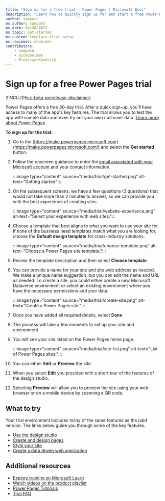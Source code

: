 ```yaml
---
title: "Sign up for a free trial - Power Pages | Microsoft Docs"
description: "Learn how to quickly sign up for and start a free Power Pages trial. Explore the app with tours and videos, and find additional learning resources."
author: sampatn
ms.author: sampatn
ms.date: 04/28/2022
ms.topic: get-started
ms.custom: template-trial-setup 
ms.reviewer: ndoelman
contributors:
    - sampatn
    - nickdoelman
    - ProfessorKendrick
---
```


# Sign up for a free Power Pages trial

[!INCLUDE[cc-beta-prerelease-disclaimer](../includes/cc-beta-prerelease-disclaimer.md)]

Power Pages offers a free 30-day trial. After a quick sign-up, you'll have access to many of the app's key features. The trial allows you to test the app with sample data and even try out your own customer data. [Learn more about Power Pages](../introduction.md)

**To sign up for the trial**:

1. Go to the [https://make.powerpages.microsoft.com](https://make.powerpages.microsoft.com/) and select the **Get started** button.

1. Follow the onscreen guidance to enter the [email associated with your Microsoft account](https://support.microsoft.com/windows/what-is-a-microsoft-account-4a7c48e9-ff5a-e9c6-5a5c-1a57d66c3bfa) and your contact information.

    :::image type="content" source="media/trial/get-started.png" alt-text="Getting started":::

1.  On the subsequent screens, we have a few questions (3 questions) that would not take more than 2 minutes to answer, so we can provide you with the best experience of creating sites.

    :::image type="content" source="media/trial/website-experience.png" alt-text="Select your experience with web sites.":::

1. Choose a template that best aligns to what you want to use your site for. If none of the business need templates match what you are looking for, choose the **Default design template** for cross-industry solutions.

    :::image type="content" source="media/trial/choose-template.png" alt-text="Choose a Power Pages site template.":::

1. Review the template description and then select **Choose template**.

1. You can provide a name for your site and site web address as needed. We make a unique name suggestion, but you can edit the name and URL as needed. To create a site, you could either create a new Microsoft Dataverse environment or select an existing environment where you have the necessary permissions and your data.

    :::image type="content" source="media/trial/create-site.png" alt-text="Create a Power Pages site.":::

1. Once you have added all required details, select **Done**

1. The process will take a few moments to set up your site and environment. 

1. You will see your site listed on the Power Pages home page.

    :::image type="content" source="media/trial/site-list.png" alt-text="List of Power Pages sites.":::

1. You can either **Edit** or **Preview** the site.

1. When you select **Edit** you provided with a short tour of the features of the design studio.

1. Selecting **Preview** will allow you to preview the site using your web browser or on a mobile device by scanning a QR code.

## What to try

Your trial environment includes many of the same features as the paid version. The links below guide you through some of the key features.

- [Use the design studio](use-design-studio.md)
- [Create and design pages](first-page.md)
- [Style your site](style-site.md)
- [Create a data driven web application](what-is-dataverse.md)

## Additional resources

- [Explore training on Microsoft Learn](/learn/browse/?terms=power%20apps%20portals)
- [Watch videos on the product playlist](../training-videos/index.md)
- [Power Pages Tutorials](tutorial-overview.md)
- [Trial FAQ](trial-faq.md)

